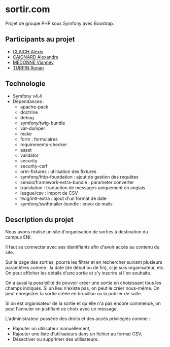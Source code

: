 # sortir.com
Projet de groupe PHP sous Symfony avec Boostrap.

## Participants au projet
- <a href="https://github.com/AClaich" target="_blank"> CLAICH Alexis </a>
- <a href="https://github.com/Masamune42" target="_blank"> CAIGNARD Alexandre </a>
- <a href="https://github.com/SlothVia" target="_blank"> MEDONNE Vianney </a>
- <a href="https://github.com/ronanturpin" target="_blank"> TURPIN Ronan </a>

## Technologie
- Symfony v4.4
- Dépendances :
  - apache-pack
  - doctrine
  - debug
  - symfony/twig-bundle
  - var-dumper
  - make
  - form : formulaires
  - requirements-checker
  - asset
  - validator
  - security
  - security-csrf
  - orm-fixtures : utilisation des fixtures
  - symfony/http-foundation : ajout de gestion des requêtes
  - sensio/framework-extra-bundle : parameter converter
  - translation : traduction de messages uniquement en anglais
  - league/csv : import de CSV
  - twig/intl-extra : ajout d'un format de date
  - symfony/swiftmailer-bundle : envoi de mails
  
## Description du projet
Nous avons réalisé un site d'organisation de sorties à destination du campus ENI.

Il faut se connecter avec ses identifiants afin d'avoir accès au contenu du site.

Sur la page des sorties, pourra les filtrer et en rechercher suivant plusieurs paramètres comme : la date (de début ou de fin), si je suis organisateur, etc.
On peut afficher les détails d'une sortie et s'y inscrire si l'on souhaite.

On a aussi la possibilité de pouvoir créer une sortie en choisissant tous les champs indiqués. Si un lieu n'existe pas, on peut le créer nous-même. On peut enregistrer la sortie créée en brouillon ou la publier de suite.

Si on est organisateur de la sortie et qu'elle n'a pas encore commencé, on peut l'annuler en justifiant ce choix avec un message.

L'administrateur possède des droits et des accès privilégiés comme :
- Rajouter un utilisateur manuellement,
- Rajouter une liste d'utilisateurs dans un fichier au format CSV,
- Désactiver ou supprimer des utilisateurs.
